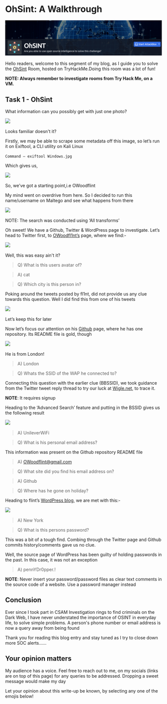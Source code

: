 # OhSint: A Walkthrough

![](../.gitbook/assets/IW.png)

​Hello readers, welcome to this segment of my blog, as I guide you to solve the [OhSint](https://tryhackme.com/room/ohsint) Room, hosted on TryHackMe.Doing this room was a lot of fun!

**NOTE: Always remember to investigate rooms from Try Hack Me, on a VM.**

## Task 1 - OhSint

What information can you possibly get with just one photo?​&#x20;

&#x20;                                                ![](https://files.gitbook.com/v0/b/gitbook-x-prod.appspot.com/o/spaces%2Fq8Yzn5Spn9wAtMsEuJ0B%2Fuploads%2FiR4O0rSfGdhTQL6kT7fB%2F1.png?alt=media\&token=10d4b42e-4566-4b6a-97bc-bcdf9ae12a84)

​Looks familiar doesn't it?

Firstly, we may be able to scrape some metadata off this image, so let’s run it on Exiftool, a CLI utility on Kali Linux

`Command — exiftool Windows.jpg`

Which gives us,

&#x20;                                                 ![](https://cdn-images-1.medium.com/max/1000/1\*247Fa6UnwesLjE\_\_FXmEkA.png)

So, we’ve got a starting point,i.e OWoodflint

My mind went on overdrive from here. So I decided to run this name/username on Maltego and see what happens from there

&#x20;                                                    ![](https://cdn-images-1.medium.com/max/1000/1\*FaciZcaEC7OsdaR9jiwvYQ.png)

NOTE: The search was conducted using ‘All transforms’

Oh sweet! We have a Github, Twitter & WordPress page to investigate. Let’s head to Twitter first, to [OWoodfl1nt’s](https://twitter.com/owoodflint?lang=en) page, where we find:-

&#x20;                                                       ![](https://cdn-images-1.medium.com/max/1000/1\*dzz19\_A2L-mofA0q5elU2Q.png)

Well, this was easy ain't it?

> Q) What is this users avatar of?

> A) cat

> Q) Which city is this person in?

Poking around the tweets posted by fl1nt, did not provide us any clue towards this question. Well I did find this from one of his tweets

&#x20;                                               ![](https://cdn-images-1.medium.com/max/1000/1\*iULMVV-quL7vDgv6ugw4NQ.png)

Let’s keep this for later

Now let’s focus our attention on his [Github](https://github.com/OWoodfl1nt) page, where he has one repository. Its README file is gold, though

&#x20;                                                   ![](https://cdn-images-1.medium.com/max/1000/1\*FfIZeY1mMwjltl32FOY2Mw.png)

He is from London!

> A) London

> Q) Whats the SSID of the WAP he connected to?

Connecting this question with the earlier clue (BBSSID), we took guidance from the Twitter tweet reply thread to try our luck at [Wigle.net](https://wigle.net), to trace it.

**NOTE**: It requires signup

Heading to the ‘Advanced Search’ feature and putting in the BSSID gives us the following result

&#x20;                                           ![](https://cdn-images-1.medium.com/max/1000/1\*CDd1qUdcwoZKwmj5phhlQQ.png)

> A) UnileverWiFi

> Q) What is his personal email address?

This information was present on the Github repository README file

> A) [OWoodflint@gmail.com](mailto:OWoodflint@gmail.com)

> Q) What site did you find his email address on?

> A) Github

> Q) Where has he gone on holiday?

Heading to flint’s [WordPress blog](https://oliverwoodflint.wordpress.com), we are met with this:-

&#x20;                                                  ![](https://cdn-images-1.medium.com/max/1000/1\*GnC3PZPUvkFW6yxrDd2How.png)

> A) New York

> Q) What is this persons password?

This was a bit of a tough find. Combing through the Twitter page and Github commits history/comments gave us no clue.

Well, the source page of WordPress has been guilty of holding passwords in the past. In this case, it was not an exception

> A) pennYDr0pper.!

**NOTE**: Never insert your password/password files as clear text comments in the source code of a website. Use a password manager instead

## Conclusion

Ever since I took part in CSAM Investigation rings to find criminals on the Dark Web, I have never understated the importance of OSINT in everyday life, to solve simple problems. A person's phone number or email address is now a query away from being found

Thank you for reading this blog entry and stay tuned as I try to close down more SOC alerts……

## Your opinion matters

My audience has a voice. Feel free to reach out to me, on my socials (links are on top of this page) for any queries to be addressed. Dropping a sweet message would make my day

Let your opinion about this write-up be known, by selecting any one of the emojis below!

